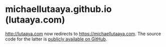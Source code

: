 michaellutaaya.github.io (lutaaya.com)
=================

<http://lutaaya.com> now redirects to <https://michaellutaaya.com>. The source code for the latter is [publicly available on GitHub](https://github.com/MichaelLutaaya/michaellutaaya.com).
